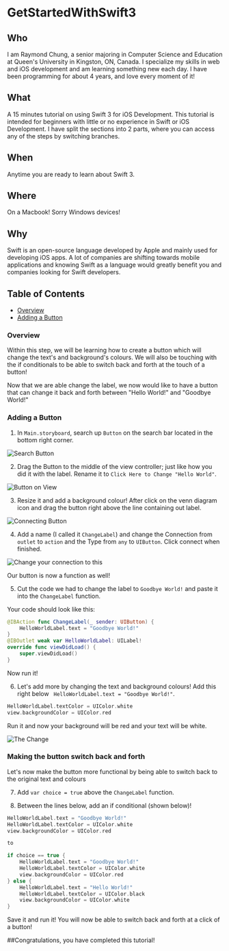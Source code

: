 # GetStartedWithSwift3
## Who
I am Raymond Chung, a senior majoring in Computer Science and Education at Queen's University in Kingston, ON, Canada. I specialize my skills in web and iOS development and am learning something new each day. I have been programming for about 4 years, and love every moment of it!

## What
A 15 minutes tutorial on using Swift 3 for iOS Development. This tutorial is intended for beginners with little or no experience in Swift or iOS Development. I have split the sections into 2 parts, where you can access any of the steps by switching branches.

## When
Anytime you are ready to learn about Swift 3.

## Where
On a Macbook! Sorry Windows devices!

## Why
Swift is an open-source language developed by Apple and mainly used for developing iOS apps. A lot of companies are shifting towards mobile applications and knowing Swift as a language would greatly benefit you and companies looking for Swift developers.

## Table of Contents
- [Overview](#overview)
- [Adding a Button](#adding-a-button)

### Overview
Within this step, we will be learning how to create a button which will change the text's and background's colours. We will also be touching with the if conditionals to be able to switch back and forth at the touch of a button!

Now that we are able change the label, we now would like to have a button that can change it back and forth between "Hello World!" and "Goodbye World!"

### Adding a Button
1) In ```Main.storyboard```, search up ```Button``` on the search bar located in the bottom right corner.

![Search Button](http://i.imgur.com/iO7Zjcu.png)

2) Drag the Button to the middle of the view controller; just like how you did it with the label. Rename it to ```Click Here to Change "Hello World"```.

![Button on View](http://i.imgur.com/KheMKFv.png)

3) Resize it and add a background colour! After click on the venn diagram icon and drag the button right above the line containing out label.

![Connecting Button](http://i.imgur.com/goxhnDq.png)

4) Add a name (I called it ```ChangeLabel```) and change the Connection from ```outlet``` to ```action``` and the Type from ```any``` to ```UIButton```. Click connect when finished.

![Change your connection to this](http://i.imgur.com/Gf0J9Th.png)

Our button is now a function as well!

5) Cut the code we had to change the label to ```Goodbye World!``` and paste it into the ```ChangeLabel``` function. 

Your code should look like this:
```swift
@IBAction func ChangeLabel(_ sender: UIButton) {
    HelloWorldLabel.text = "Goodbye World!"
}
@IBOutlet weak var HelloWorldLabel: UILabel!
override func viewDidLoad() {
    super.viewDidLoad()
}
```
Now run it!

6) Let's add more by changing the text and background colours! Add this right below ```
HelloWorldLabel.text = "Goodbye World!"```.

```swift
HelloWorldLabel.textColor = UIColor.white
view.backgroundColor = UIColor.red
```

Run it and now your background will be red and your text will be white.

![The Change](http://i.imgur.com/RPVvh8W.png)

### Making the button switch back and forth
Let's now make the button more functional by being able to switch back to the original text and colours

7) Add ```var choice = true``` above the ```ChangeLabel``` function.

8) Between the lines below, add an if conditional (shown below)!

```swift
HelloWorldLabel.text = "Goodbye World!"
HelloWorldLabel.textColor = UIColor.white
view.backgroundColor = UIColor.red

to 

if choice == true {
    HelloWorldLabel.text = "Goodbye World!"
    HelloWorldLabel.textColor = UIColor.white
    view.backgroundColor = UIColor.red
} else { 
    HelloWorldLabel.text = "Hello World!"
    HelloWorldLabel.textColor = UIColor.black
    view.backgroundColor = UIColor.white
}
```

Save it and run it! You will now be able to switch back and forth at a click of a button!

##Congratulations, you have completed this tutorial! 
